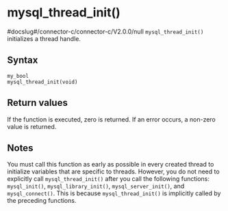 mysql_thread_init() 
========================================
#docslug#/connector-c/connector-c/V2.0.0/null
`mysql_thread_init()` initializes a thread handle. 

Syntax 
---------------------------

```unknow
my_bool
mysql_thread_init(void)
```



Return values 
----------------------------------

If the function is executed, zero is returned. If an error occurs, a non-zero value is returned.

Notes 
--------------------------

You must call this function as early as possible in every created thread to initialize variables that are specific to threads. However, you do not need to explicitly call `mysql_thread_init()` after you call the following functions: `mysql_init()`, `mysql_library_init()`, `mysql_server_init()`, and `mysql_connect()`. This is because `mysql_thread_init()` is implicitly called by the preceding functions.
